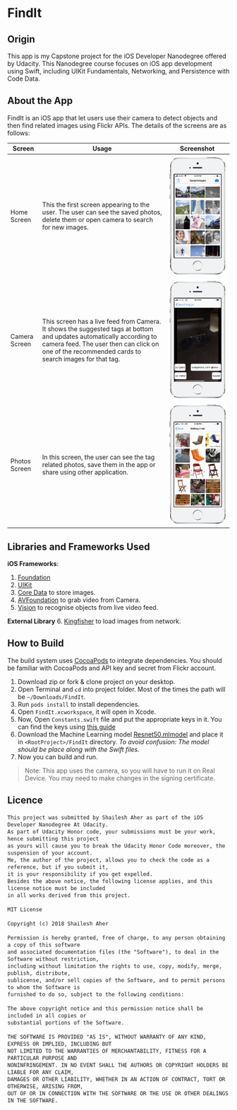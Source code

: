 # FindIt


## Origin
This app is my Capstone project for the iOS Developer Nanodegree offered by Udacity. This Nanodegree course focuses on iOS app development using Swift, including UIKit Fundamentals, Networking, and Persistence with Code Data.

## About the App
FindIt is an iOS app that let users use their camera to detect objects and then find related images using Flickr APIs.
The details of the screens are as follows:

| Screen        | Usage | Screenshot |
| ------------- | ----- | ---------- |
| Home Screen   | This the first screen appearing to the user. The user can see the saved photos, delete them or open camera to search for new images. | ![Home Screen](Screenshots/HomeScreen.png)
| Camera Screen | This screen has a live feed from Camera. It shows the suggested tags at bottom and updates automatically according to camera feed. The user then can click on one of the recommended cards to search images for that tag. | ![Camera Screen](Screenshots/CameraScreen.png)
| Photos Screen | In this screen, the user can see the tag related photos, save them in the app or share using other application. | ![Photos Screen](Screenshots/PhotosScreen.png)

## Libraries and Frameworks Used
**iOS Frameworks**:
1. [Foundation](https://developer.apple.com/documentation/foundation)
2. [UIKit](https://developer.apple.com/documentation/uikit)
3. [Core Data](https://developer.apple.com/documentation/coredata) to store images.
4. [AVFoundation](https://developer.apple.com/av-foundation/) to grab video from Camera.
5. [Vision](https://developer.apple.com/documentation/vision) to recognise objects from live video feed.

**External Library**
6. [Kingfisher](https://github.com/onevcat/Kingfisher) to load images from network.

## How to Build
The build system uses [CocoaPods](https://cocoapods.org) to integrate dependencies. You should be familiar with CocoaPods and API key and secret from Flickr account.
1. Download zip or fork & clone project on your desktop.
2. Open Terminal and `cd` into project folder. Most of the times the path will be `~/Downloads/FindIt`.
3. Run `pods install` to install dependencies.
4. Open `FindIt.xcworkspace`, it will open in Xcode.
5. Now, Open `Constants.swift` file and put the appropriate keys in it. You can find the keys using [this guide](https://www.flickr.com/services/api/misc.api_keys.html)
6. Download the Machine Learning model [Resnet50.mlmodel](https://docs-assets.developer.apple.com/coreml/models/Resnet50.mlmodel) and place it in `<RootProject>/FindIt` directory. _To avoid confusion: The model should be place along with the Swift files._
7. Now you can build and run.

> Note: This app uses the camera, so you will have to run it on Real Device. You may need to make changes in the signing certificate.

## Licence

```
This project was submitted by Shailesh Aher as part of the iOS Developer Nanodegree At Udacity.
As part of Udacity Honor code, your submissions must be your work, hence submitting this project
as yours will cause you to break the Udacity Honor Code moreover, the suspension of your account.
Me, the author of the project, allows you to check the code as a reference, but if you submit it,
it is your responsibility if you get expelled.
Besides the above notice, the following license applies, and this license notice must be included
in all works derived from this project.

MIT License

Copyright (c) 2018 Shailesh Aher

Permission is hereby granted, free of charge, to any person obtaining a copy of this software
and associated documentation files (the "Software"), to deal in the Software without restriction,
including without limitation the rights to use, copy, modify, merge, publish, distribute,
sublicense, and/or sell copies of the Software, and to permit persons to whom the Software is
furnished to do so, subject to the following conditions:

The above copyright notice and this permission notice shall be included in all copies or
substantial portions of the Software.

THE SOFTWARE IS PROVIDED "AS IS", WITHOUT WARRANTY OF ANY KIND, EXPRESS OR IMPLIED, INCLUDING BUT
NOT LIMITED TO THE WARRANTIES OF MERCHANTABILITY, FITNESS FOR A PARTICULAR PURPOSE AND
NONINFRINGEMENT. IN NO EVENT SHALL THE AUTHORS OR COPYRIGHT HOLDERS BE LIABLE FOR ANY CLAIM,
DAMAGES OR OTHER LIABILITY, WHETHER IN AN ACTION OF CONTRACT, TORT OR OTHERWISE, ARISING FROM,
OUT OF OR IN CONNECTION WITH THE SOFTWARE OR THE USE OR OTHER DEALINGS IN THE SOFTWARE.
```
